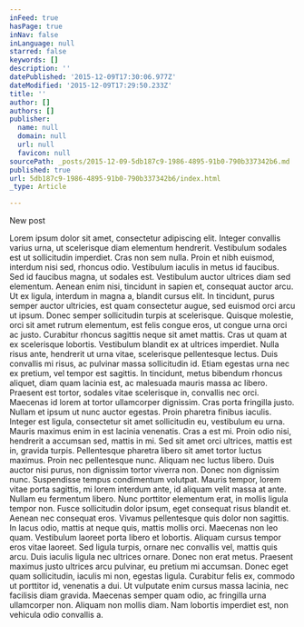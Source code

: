 ```yaml
---
inFeed: true
hasPage: true
inNav: false
inLanguage: null
starred: false
keywords: []
description: ''
datePublished: '2015-12-09T17:30:06.977Z'
dateModified: '2015-12-09T17:29:50.233Z'
title: ''
author: []
authors: []
publisher:
  name: null
  domain: null
  url: null
  favicon: null
sourcePath: _posts/2015-12-09-5db187c9-1986-4895-91b0-790b337342b6.md
published: true
url: 5db187c9-1986-4895-91b0-790b337342b6/index.html
_type: Article

---
```

New post

Lorem ipsum dolor sit amet, consectetur adipiscing elit. Integer convallis varius urna, ut scelerisque diam elementum hendrerit. Vestibulum sodales est ut sollicitudin imperdiet. Cras non sem nulla. Proin et nibh euismod, interdum nisi sed, rhoncus odio. Vestibulum iaculis in metus id faucibus. Sed id faucibus magna, ut sodales est. Vestibulum auctor ultrices diam sed elementum. Aenean enim nisi, tincidunt in sapien et, consequat auctor arcu. Ut ex ligula, interdum in magna a, blandit cursus elit.
In tincidunt, purus semper auctor ultricies, est quam consectetur augue, sed euismod orci arcu ut ipsum. Donec semper sollicitudin turpis at scelerisque. Quisque molestie, orci sit amet rutrum elementum, est felis congue eros, ut congue urna orci ac justo. Curabitur rhoncus sagittis neque sit amet mattis. Cras ut quam at ex scelerisque lobortis. Vestibulum blandit ex at ultrices imperdiet. Nulla risus ante, hendrerit ut urna vitae, scelerisque pellentesque lectus. Duis convallis mi risus, ac pulvinar massa sollicitudin id. Etiam egestas urna nec ex pretium, vel tempor est sagittis. In tincidunt, metus bibendum rhoncus aliquet, diam quam lacinia est, ac malesuada mauris massa ac libero. Praesent est tortor, sodales vitae scelerisque in, convallis nec orci. Maecenas id lorem at tortor ullamcorper dignissim. Cras porta fringilla justo. Nullam et ipsum ut nunc auctor egestas.
Proin pharetra finibus iaculis. Integer est ligula, consectetur sit amet sollicitudin eu, vestibulum eu urna. Mauris maximus enim in est lacinia venenatis. Cras a est mi. Proin odio nisi, hendrerit a accumsan sed, mattis in mi. Sed sit amet orci ultrices, mattis est in, gravida turpis. Pellentesque pharetra libero sit amet tortor luctus maximus. Proin nec pellentesque nunc.
Aliquam nec luctus libero. Duis auctor nisi purus, non dignissim tortor viverra non. Donec non dignissim nunc. Suspendisse tempus condimentum volutpat. Mauris tempor, lorem vitae porta sagittis, mi lorem interdum ante, id aliquam velit massa at ante. Nullam eu fermentum libero. Nunc porttitor elementum erat, in mollis ligula tempor non. Fusce sollicitudin dolor ipsum, eget consequat risus blandit et. Aenean nec consequat eros.
Vivamus pellentesque quis dolor non sagittis. In lacus odio, mattis at neque quis, mattis mollis orci. Maecenas non leo quam. Vestibulum laoreet porta libero et lobortis. Aliquam cursus tempor eros vitae laoreet. Sed ligula turpis, ornare nec convallis vel, mattis quis arcu. Duis iaculis ligula nec ultrices ornare. Donec non erat metus. Praesent maximus justo ultrices arcu pulvinar, eu pretium mi accumsan. Donec eget quam sollicitudin, iaculis mi non, egestas ligula. Curabitur felis ex, commodo ut porttitor id, venenatis a dui. Ut vulputate enim cursus massa lacinia, nec facilisis diam gravida. Maecenas semper quam odio, ac fringilla urna ullamcorper non. Aliquam non mollis diam. Nam lobortis imperdiet est, non vehicula odio convallis a.